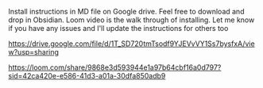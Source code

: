 Install instructions in MD file on Google drive. Feel free to download and drop in Obsidian. Loom video is the walk through of installing. Let me know if you have any issues and I'll update the instructions for others too

https://drive.google.com/file/d/1T_SD720tmTsodf9YJEVvVY1Ss7bysfxA/view?usp=sharing

https://loom.com/share/9868e3d593944e1a97b64cbf16a0d797?sid=42ca420e-e586-41d3-a01a-30dfa850adb9